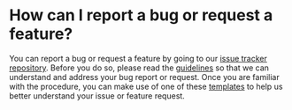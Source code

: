 # How can I report a bug or request a feature?

You can report a bug or request a feature by going to our [issue tracker repository](https://github.com/openreview/openreview). Before you do so, please read the [guidelines](../../../CONTRIBUTING.md) so that we can understand and address your bug report or request. Once you are familiar with the procedure, you can make use of one of these [templates](https://github.com/openreview/openreview/issues/new/choose) to help us better understand your issue or feature request.
